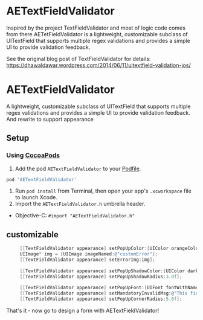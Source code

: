 AETextFieldValidator
==================
Inspired by the project TextFieldValidator and most of logic code comes from there
AETetFieldValidator is a lightweight, customizable subclass of UITextField that supports multiple regex validations and provides a simple UI to provide validation feedback.

See the original blog post of TextFieldValidator for details: https://dhawaldawar.wordpress.com/2014/06/11/uitextfield-validation-ios/



# AETextFieldValidator
A lightweight, customizable subclass of UITextField that supports multiple regex validations and provides a simple UI to provide validation feedback. And rewrite to support appearance

## Setup
### Using [CocoaPods](http://cocoapods.org)
1. Add the pod `AETextFieldValidator` to your [Podfile](http://guides.cocoapods.org/using/the-podfile.html).

```ruby
pod 'AETextFieldValidator'
```

1. Run `pod install` from Terminal, then open your app's `.xcworkspace` file to launch Xcode.
2. Import the `AETextFieldValidator.h` umbrella header.
* Objective-C: `#import "AETextFieldValidator.h"`

## customizable
```objective-c
     [[TextFieldValidator appearance] setPopUpColor:[UIColor orangeColor]];
     UIImage* img = [UIImage imageNamed:@"customError"];
     [[TextFieldValidator appearance] setErrorImg:img];
     
     [[TextFieldValidator appearance] setPopUpShadowColor:[UIColor darkGrayColor]];
     [[TextFieldValidator appearance] setPopUpShadowRadius:3.0f];
     
     [[TextFieldValidator appearance] setPopUpFont:[UIFont fontWithName:kFontName size:25]];
     [[TextFieldValidator appearance] setMandatoryInvalidMsg:@"This field is required"];
     [[TextFieldValidator appearance] setPopUpCornerRadius:5.0f];
```

That's it - now go to design a form with AETextFieldValidator!
